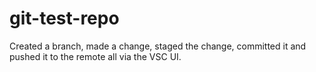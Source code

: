 # git-test-repo

Created a branch, made a change, staged the change, committed it and pushed it to the remote all via the VSC UI.